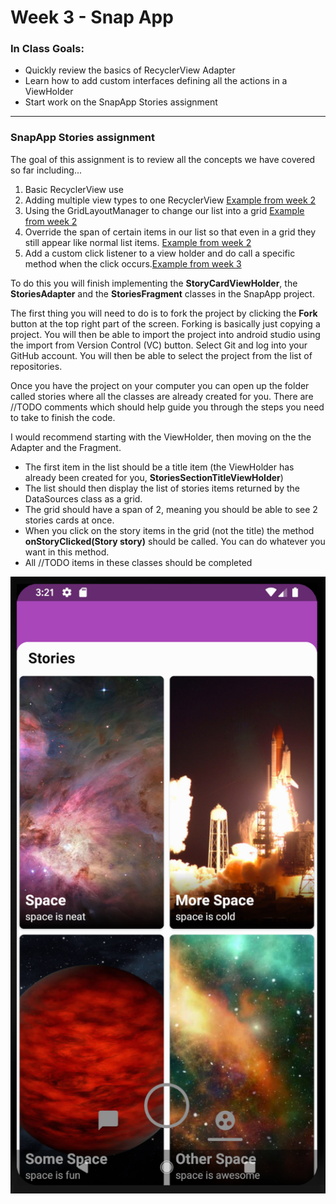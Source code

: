 Week 3 - Snap App
===================
### In Class Goals:
 - Quickly review the basics of RecyclerView Adapter 
 - Learn how to add custom interfaces defining all the actions in a ViewHolder 
 - Start work on the SnapApp Stories assignment

----------
### SnapApp Stories assignment 

The goal of this assignment is to review all the concepts we have covered so far including...

 1. Basic RecyclerView use
 2. Adding multiple view types to one RecyclerView [Example from week 2](https://github.com/ucsd-ext-android-rja/andriod-1-week-2-photos/blob/inclass/app/src/main/java/com/ucsdextandroid1/photosapp/profile/FeedAdapter.java)
 3. Using the GridLayoutManager to change our list into a grid [Example from week 2](https://github.com/ucsd-ext-android-rja/andriod-1-week-2-photos/blob/inclass/app/src/main/java/com/ucsdextandroid1/photosapp/profile/ProfileFragment.java#L52-L60)
 4. Override the span of certain items in our list so that even in a grid they still appear like normal list items. [Example from week 2](https://github.com/ucsd-ext-android-rja/andriod-1-week-2-photos/blob/inclass/app/src/main/java/com/ucsdextandroid1/photosapp/profile/FeedAdapter.java#L95-L104)
 5. Add a custom click listener to a view holder and do call a specific method when the click occurs.[Example from week 3](../blob/master/app/src/main/java/com/ucsdextandroid1/snapapp/chat/ChatItemViewHolder.java#L105-L112)

To do this you will finish implementing the **StoryCardViewHolder**, the **StoriesAdapter**  and the **StoriesFragment** classes in the SnapApp project.

The first thing you will need to do is to fork the project by clicking the **Fork** button at the top right part of the screen. Forking is basically just copying a project. You will then be able to import the project into android studio using the import from Version Control (VC) button. Select Git and log into your GitHub account. You will then be able to select the project from the list of repositories. 

Once you have the project on your computer you can open up the folder called stories where all the classes are already created for you. There are //TODO comments which should help guide you through the steps you need to take to finish the code.

I would recommend starting with the ViewHolder, then moving on the the Adapter and the Fragment.

 - The first item in the list should be a title item (the ViewHolder has already been created for you, **StoriesSectionTitleViewHolder**)
 - The list should then display the list of stories items returned by the DataSources class as a grid. 
 - The grid should have a span of 2, meaning you should be able to see 2 stories cards at once. 
 - When you click on the story items in the grid (not the title) the method **onStoryClicked(Story story)** should be called. You can do whatever you want in this method.
 - All //TODO items in these classes should be completed
 
 ![Image](stories_grid.png)